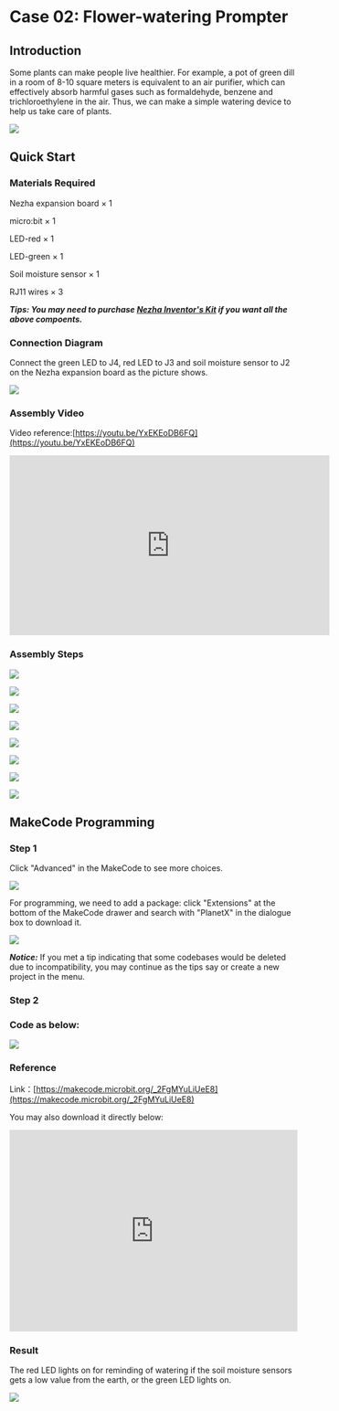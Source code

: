 # Case 02: Flower-watering Prompter

## Introduction

Some plants can make people live healthier. For example, a pot of green dill in a room of 8-10 square meters is equivalent to an air purifier, which can effectively absorb harmful gases such as formaldehyde, benzene and trichloroethylene in the air. Thus, we can make a simple watering device to help us take care of plants.

![](./images/case_02_01.png)

## Quick Start

### Materials Required 

Nezha expansion board × 1

micro:bit × 1

LED-red × 1

LED-green × 1

Soil moisture sensor × 1

RJ11 wires × 3

***Tips: You may need to purchase [Nezha Inventor's Kit](https://www.elecfreaks.com/nezha-inventor-s-kit-for-micro-bit-without-micro-bit-board.html) if you want all the above compoents.***



### Connection Diagram 

Connect the green LED to J4, red LED to J3 and soil moisture sensor to J2 on the Nezha expansion board as the picture shows.


![](./images/case_02_03.png)


### Assembly Video

Video reference:[https://youtu.be/YxEKEoDB6FQ](https://youtu.be/YxEKEoDB6FQ)


<iframe width="560" height="315" src="https://www.youtube.com/embed/YxEKEoDB6FQ" frameborder="0" allow="accelerometer; autoplay; clipboard-write; encrypted-media; gyroscope; picture-in-picture" allowfullscreen></iframe>

### Assembly Steps




![](./images/case_step_02_01.png)

![](./images/case_step_02_02.png)

![](./images/case_step_02_03.png)

![](./images/case_step_02_04.png)

![](./images/case_step_02_05.png)

![](./images/case_step_02_06.png)

![](./images/case_step_02_07.png)

![](./images/case_step_02_08.png)





## MakeCode Programming



### Step 1
Click "Advanced" in the MakeCode to see more choices.

![](./images/case_01_10.png)

For programming, we need to add a package: click "Extensions" at the bottom of the MakeCode drawer and search with "PlanetX" in the dialogue box to download it. 

![](./images/case_01_11.png)

***Notice:*** If you met a tip indicating that some codebases would be deleted due to incompatibility, you may continue as the tips say or create a new project in the menu. 

### Step 2

### Code as below:

![](./images/case_02_10.png)


### Reference
Link：[https://makecode.microbit.org/_2FgMYuLiUeE8](https://makecode.microbit.org/_2FgMYuLiUeE8)

You may also download it directly below:

<div style="position:relative;height:0;padding-bottom:70%;overflow:hidden;"><iframe style="position:absolute;top:0;left:0;width:100%;height:100%;" src="https://makecode.microbit.org/#pub:_2FgMYuLiUeE8" frameborder="0" sandbox="allow-popups allow-forms allow-scripts allow-same-origin"></iframe></div>  


### Result
The red LED lights on for reminding of watering if the soil moisture sensors gets a low value from the earth, or the green LED lights on. 


![](./images/case-gif-02.gif)

